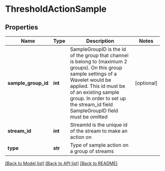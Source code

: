 # ThresholdActionSample

## Properties
Name | Type | Description | Notes
------------ | ------------- | ------------- | -------------
**sample_group_id** | **int** | SampleGroupID is the id of the group that channel is belong to (maximum 2 groups). On this group sample settings of a Wavelet would be applied. This id must be of an existing sample group. In order to set up the stream_id field SampleGroupID field must be omitted | [optional] 
**stream_id** | **int** | StreamId is the unique id of the stream to make an action on | 
**type** | **str** | Type of sample action on a group of streams | 

[[Back to Model list]](../README.md#documentation-for-models) [[Back to API list]](../README.md#documentation-for-api-endpoints) [[Back to README]](../README.md)


